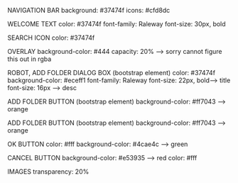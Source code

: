 NAVIGATION BAR
background: #37474f
icons: #cfd8dc

WELCOME TEXT
color: #37474f
font-family: Raleway
font-size: 30px, bold

SEARCH ICON
color: #37474f

OVERLAY
background-color: #444
capacity: 20% --> sorry cannot figure this out in rgba

ROBOT, ADD FOLDER DIALOG BOX (bootstrap element)
color: #37474f
background-color: #eceff1
font-family: Raleway
font-size: 22px, bold--> title
font-size: 16px --> desc

ADD FOLDER BUTTON (bootstrap element)
background-color: #ff7043 --> orange

ADD FOLDER BUTTON (bootstrap element)
background-color: #ff7043 --> orange

OK BUTTON
color: #fff
background-color: #4cae4c --> green

CANCEL BUTTON
background-color: #e53935 --> red
color: #fff

IMAGES
transparency: 20%
